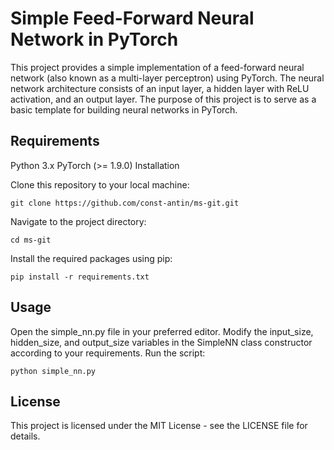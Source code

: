 # Simple Feed-Forward Neural Network in PyTorch

This project provides a simple implementation of a feed-forward neural network (also known as a multi-layer perceptron) using PyTorch. The neural network architecture consists of an input layer, a hidden layer with ReLU activation, and an output layer. The purpose of this project is to serve as a basic template for building neural networks in PyTorch.

## Requirements

Python 3.x
PyTorch (>= 1.9.0)
Installation

Clone this repository to your local machine:
```
git clone https://github.com/const-antin/ms-git.git
```
Navigate to the project directory:
```
cd ms-git
```

Install the required packages using pip:
```
pip install -r requirements.txt
```

## Usage

Open the simple_nn.py file in your preferred editor.
Modify the input_size, hidden_size, and output_size variables in the SimpleNN class constructor according to your requirements.
Run the script:
```
python simple_nn.py
```
## License

This project is licensed under the MIT License - see the LICENSE file for details.


